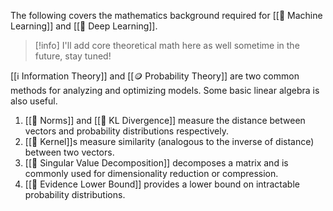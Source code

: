 The following covers the mathematics background required for [[🤖 Machine Learning]] and [[🧠 Deep Learning]].

> [!info]
> I'll add core theoretical math here as well sometime in the future, stay tuned!

[[ℹ️ Information Theory]] and [[🪙 Probability Theory]] are two common methods for analyzing and optimizing models. Some basic linear algebra is also useful.
1. [[📌 Norms]] and [[📏 KL Divergence]] measure the distance between vectors and probability distributions respectively.
2. [[🍿 Kernel]]s measure similarity (analogous to the inverse of distance) between two vectors.
3. [[📎 Singular Value Decomposition]] decomposes a matrix and is commonly used for dimensionality reduction or compression.
4. [[👞 Evidence Lower Bound]] provides a lower bound on intractable probability distributions.